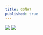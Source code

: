 ```yaml
---
title: COÑA?
published: true
---
```


![](https://th.bing.com/th/id/OIP.ZANF4Zunxf4nEdZu2J5LKQHaIP?pid=ImgDet&rs=1)
![](https://www.elplural.com/uploads/s1/11/32/16/4/el-youtuber-el-xocas-youtube.jpeg)
